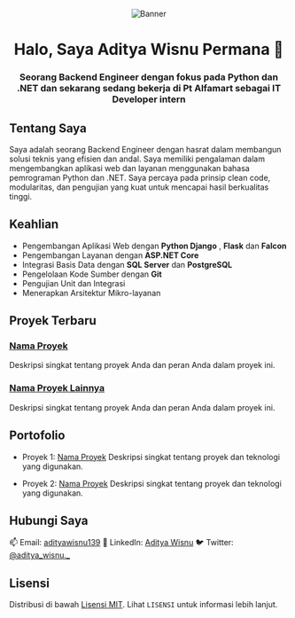 <p align="center">
  <img src="profile_banner.png" alt="Banner">
</p>

<h1 align="center">Halo, Saya Aditya Wisnu Permana 👋</h1>
<h3 align="center">Seorang Backend Engineer dengan fokus pada Python dan .NET dan sekarang sedang bekerja di Pt Alfamart sebagai IT Developer intern</h3>

## Tentang Saya

Saya adalah seorang Backend Engineer dengan hasrat dalam membangun solusi teknis yang efisien dan andal. Saya memiliki pengalaman dalam mengembangkan aplikasi web dan layanan menggunakan bahasa pemrograman Python dan .NET. Saya percaya pada prinsip clean code, modularitas, dan pengujian yang kuat untuk mencapai hasil berkualitas tinggi.

## Keahlian

- Pengembangan Aplikasi Web dengan **Python Django** , **Flask** dan **Falcon**
- Pengembangan Layanan dengan **ASP.NET Core**
- Integrasi Basis Data dengan **SQL Server** dan **PostgreSQL**
- Pengelolaan Kode Sumber dengan **Git**
- Pengujian Unit dan Integrasi
- Menerapkan Arsitektur Mikro-layanan

## Proyek Terbaru

### [Nama Proyek](link_proyek)
Deskripsi singkat tentang proyek Anda dan peran Anda dalam proyek ini.

### [Nama Proyek Lainnya](link_proyek_lain)
Deskripsi singkat tentang proyek Anda dan peran Anda dalam proyek ini.

## Portofolio

- Proyek 1: [Nama Proyek](link_proyek)
  Deskripsi singkat tentang proyek dan teknologi yang digunakan.

- Proyek 2: [Nama Proyek](link_proyek)
  Deskripsi singkat tentang proyek dan teknologi yang digunakan.

## Hubungi Saya

📫 Email: [adityawisnu139](mailto:adityawisnu139@gmail.com)
💼 LinkedIn: [Aditya Wisnu](www.linkedin.com/in/aditya-wisnu-permana)
🐦 Twitter: [@aditya_wisnu._](https://www.instagram.com/aditya_wisnu._/)

## Lisensi

Distribusi di bawah [Lisensi MIT](LISENSI). Lihat `LISENSI` untuk informasi lebih lanjut.
